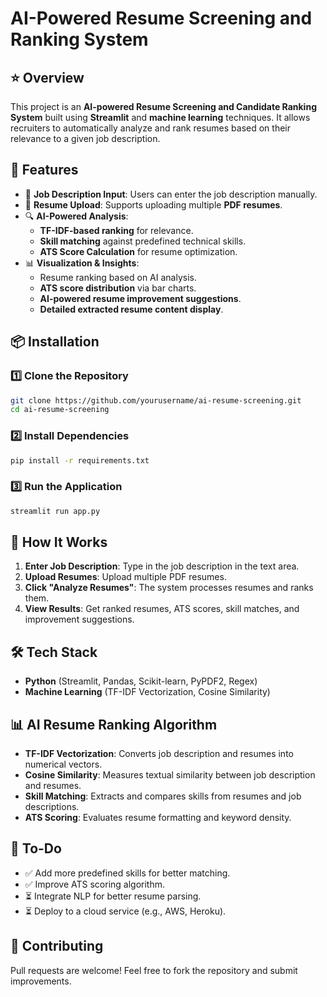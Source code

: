 # AI-Powered Resume Screening and Ranking System

## ⭐ Overview
This project is an **AI-powered Resume Screening and Candidate Ranking System** built using **Streamlit** and **machine learning** techniques. It allows recruiters to automatically analyze and rank resumes based on their relevance to a given job description.

## 🚀 Features
- 📌 **Job Description Input**: Users can enter the job description manually.
- 📂 **Resume Upload**: Supports uploading multiple **PDF resumes**.
- 🔍 **AI-Powered Analysis**:
  - **TF-IDF-based ranking** for relevance.
  - **Skill matching** against predefined technical skills.
  - **ATS Score Calculation** for resume optimization.
- 📊 **Visualization & Insights**:
  - Resume ranking based on AI analysis.
  - **ATS score distribution** via bar charts.
  - **AI-powered resume improvement suggestions**.
  - **Detailed extracted resume content display**.

## 📦 Installation

### 1️⃣ Clone the Repository
```bash
git clone https://github.com/yourusername/ai-resume-screening.git
cd ai-resume-screening
```

### 2️⃣ Install Dependencies
```bash
pip install -r requirements.txt
```

### 3️⃣ Run the Application
```bash
streamlit run app.py
```

## 📜 How It Works

1. **Enter Job Description**: Type in the job description in the text area.
2. **Upload Resumes**: Upload multiple PDF resumes.
3. **Click "Analyze Resumes"**: The system processes resumes and ranks them.
4. **View Results**: Get ranked resumes, ATS scores, skill matches, and improvement suggestions.

## 🛠️ Tech Stack
- **Python** (Streamlit, Pandas, Scikit-learn, PyPDF2, Regex)
- **Machine Learning** (TF-IDF Vectorization, Cosine Similarity)

## 📊 AI Resume Ranking Algorithm
- **TF-IDF Vectorization**: Converts job description and resumes into numerical vectors.
- **Cosine Similarity**: Measures textual similarity between job description and resumes.
- **Skill Matching**: Extracts and compares skills from resumes and job descriptions.
- **ATS Scoring**: Evaluates resume formatting and keyword density.

## 📌 To-Do
- ✅ Add more predefined skills for better matching.
- ✅ Improve ATS scoring algorithm.
- ⏳ Integrate NLP for better resume parsing.
- ⏳ Deploy to a cloud service (e.g., AWS, Heroku).

## 🤝 Contributing
Pull requests are welcome! Feel free to fork the repository and submit improvements.

